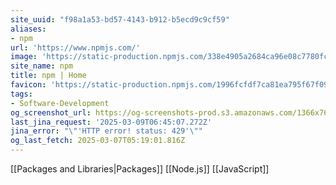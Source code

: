 ```yaml
---
site_uuid: "f98a1a53-bd57-4143-b912-b5ecd9c9cf59"
aliases:
- npm
url: 'https://www.npmjs.com/'
image: 'https://static-production.npmjs.com/338e4905a2684ca96e08c7780fc68412.png'
site_name: npm
title: npm | Home
favicon: 'https://static-production.npmjs.com/1996fcfdf7ca81ea795f67f093d7f449.png'
tags:
- Software-Development
og_screenshot_url: https://og-screenshots-prod.s3.amazonaws.com/1366x768/80/false/58d046c1d166c4fa0907206d4e2d5937f34712a4e1160b5de9227a95b6628b4d.jpeg
last_jina_request: '2025-03-09T06:45:07.272Z'
jina_error: "\"'HTTP error! status: 429'\""
og_last_fetch: 2025-03-07T05:19:01.816Z
---
```

[[Packages and Libraries|Packages]]
[[Node.js]]
[[JavaScript]]
